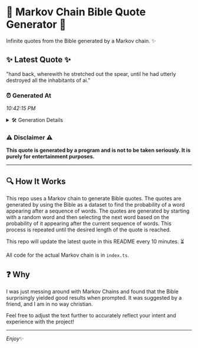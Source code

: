 # 📖 Markov Chain Bible Quote Generator 📖

Infinite quotes from the Bible generated by a Markov chain. ✨

## ✨ Latest Quote ✨
"hand back, wherewith he stretched out the spear, until he had utterly destroyed all the inhabitants of ai."

### ⏰ Generated At
*10:42:15 PM*

<details>
    <summary>🛠️ Generation Details</summary>
    <p>
        <strong>🌱 Seed:</strong> hand<br>
        <strong>🔄 Iterations:</strong> 17<br>
        <strong>📜 Context History:</strong><br>[ hand ]: back,<br>[ hand, back, ]: wherewith<br>[ hand, back,, wherewith ]: he<br>[ hand, back,, wherewith, he ]: stretched<br>[ hand, back,, wherewith, he, stretched ]: out<br>[ hand, back,, wherewith, he, stretched, out ]: the<br>[ back,, wherewith, he, stretched, out, the ]: spear,<br>[ wherewith, he, stretched, out, the, spear, ]: until<br>[ he, stretched, out, the, spear,, until ]: he<br>[ stretched, out, the, spear,, until, he ]: had<br>[ out, the, spear,, until, he, had ]: utterly<br>[ the, spear,, until, he, had, utterly ]: destroyed<br>[ spear,, until, he, had, utterly, destroyed ]: all<br>[ until, he, had, utterly, destroyed, all ]: the<br>[ he, had, utterly, destroyed, all, the ]: inhabitants<br>[ had, utterly, destroyed, all, the, inhabitants ]: of<br>[ utterly, destroyed, all, the, inhabitants, of ]: ai.<br>
    </p>
</details>

### ⚠️ Disclaimer ⚠️
**This quote is generated by a program and is not to be taken seriously. It is purely for entertainment purposes.**

---

## 🔍 How It Works

This repo uses a Markov chain to generate Bible quotes. The quotes are generated by using the Bible as a dataset to find the probability of a word appearing after a sequence of words. The quotes are generated by starting with a random word and then selecting the next word based on the probability of it appearing after the current sequence of words. This process is repeated until the desired length of the quote is reached.

This repo will update the latest quote in this README every 10 minutes. ⏳

All code for the actual Markov chain is in `index.ts`.

## ❓ Why

I was just messing around with Markov Chains and found that the Bible surprisingly yielded good results when prompted. 
It was suggested by a friend, and I am in no way christian.

Feel free to adjust the text further to accurately reflect your intent and experience with the project!

---

*Enjoy*✨

